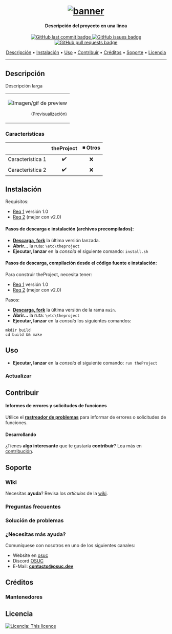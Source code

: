 <h1 align="center">
  <br>
  <a href=#><img src="https://github.githubassets.com/images/modules/logos_page/GitHub-Logo.png" alt="banner"></a>
</h1>

<h4 align="center"> Descripción del proyecto en una linea </h4>

<p align="center">
    <a href="#">
    <img src="#"
         alt="GitHub last commit badge">
    <a href="#">
    <img src="#"
         alt="GitHub issues badge">
    <a href="#">
    <img src="#"
         alt="GitHub pull requests badge">
</p>
      
<p align="center">
  <a href="#descripción">Descripción</a> •
  <a href="#instalación">Instalación</a> •  
  <a href="#uso">Uso</a> •
  <a href="#contribuir">Contribuir</a> •
  <a href="#créditos">Créditos</a> •
  <a href="#soporte">Soporte</a> •
  <a href="#licencia">Licencia</a>
</p>

---

## Descripción <!--- Obligatorio -->

Descripción larga

<table>
<tr>
<td>

![Imagen/gif de preview](#)
<p align="right">
<sub>(Previsualización)</sub>
</p>

</td>
</tr>
</table>


### Características <!--- Tabla opcional -->


|                            |  theProject        | ◾ Otros           |
| -------------------------- | :----------------: | :---------------: |
| Característica 1                  |         ✔️         |        ❌        |
| Característica 2                  |         ✔️         |        ❌        |


## Instalación <!--- Obligatorio, subsecciones opcionales -->
Requisitos:  <!--- Opcional, solo si aplica -->
- [Req 1](#) versión 1.0
- [Req 2](#) (mejor con v2.0)

#### Pasos de descarga e instalación (archivos precompilados): <!--- Obligatorio, como descargar, instalación solo si aplica -->
* **[Descarga, fork](#)** la última versión lanzada. 
* **Abrir...** la ruta: `\etc\theproject`
* **Ejecutar, lanzar** en la _consola_ el siguiente comando: `install.sh`


#### Pasos de descarga, compilación desde el código fuente e instalación: <!--- Opcional, solo si aplica hacer build -->

Para construir theProject, necesita tener:
- [Req 1](#) versión 1.0
- [Req 2](#) (mejor con v2.0)

Pasos: 
* **[Descarga, fork](#)** la última versión de la rama `main`. 
* **Abrir...** la ruta: `\etc\theproject`
* **Ejecutar, lanzar** en la _consola_ los siguientes comandos:

```
mkdir build
cd build && make
```

 
## Uso <!--- Obligatorio -->

- **Ejecutar, lanzar** en la _consola_ el siguiente comando:  `run theProject`


### Actualizar <!--- Opcional -->


## Contribuir <!--- Obligatorio -->


#### Informes de errores y solicitudes de funciones 

Utilice el **[rastreador de problemas](#)** para informar de errores o solicitudes de funciones.

#### Desarrollando 

¿Tienes **algo interesante** que te gustaría **contribuir**? Lea más en [contribución](#).



## Soporte <!--- Obligatorio, subsecciones opcionales -->

### Wiki <!--- Opcional -->

Necesitas **ayuda**? Revisa los _artículos_ de la [wiki](#).

### Preguntas frecuentes <!--- Opcional -->

### Solución de problemas <!--- Opcional -->

### ¿Necesitas más ayuda? <!--- Obligatorio -->
Comuníquese con nosotros en uno de los siguientes canales:

- Website en [osuc](https://osuc.dev)
- Discord [OSUC](#)
- E-Mail: **contacto@osuc.dev**

## Créditos <!--- Opcional -->

### Mantenedores <!--- Opcional -->


## Licencia <!--- Obligatorio -->

[![Licencia: This licence](#)](#)
